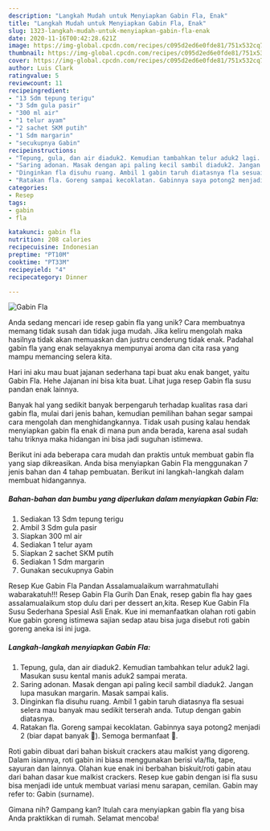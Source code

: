 ```yaml
---
description: "Langkah Mudah untuk Menyiapkan Gabin Fla, Enak"
title: "Langkah Mudah untuk Menyiapkan Gabin Fla, Enak"
slug: 1323-langkah-mudah-untuk-menyiapkan-gabin-fla-enak
date: 2020-11-16T00:42:28.621Z
image: https://img-global.cpcdn.com/recipes/c095d2ed6e0fde81/751x532cq70/gabin-fla-foto-resep-utama.jpg
thumbnail: https://img-global.cpcdn.com/recipes/c095d2ed6e0fde81/751x532cq70/gabin-fla-foto-resep-utama.jpg
cover: https://img-global.cpcdn.com/recipes/c095d2ed6e0fde81/751x532cq70/gabin-fla-foto-resep-utama.jpg
author: Luis Clark
ratingvalue: 5
reviewcount: 11
recipeingredient:
- "13 Sdm tepung terigu"
- "3 Sdm gula pasir"
- "300 ml air"
- "1 telur ayam"
- "2 sachet SKM putih"
- "1 Sdm margarin"
- "secukupnya Gabin"
recipeinstructions:
- "Tepung, gula, dan air diaduk2. Kemudian tambahkan telur aduk2 lagi. Masukan susu kental manis aduk2 sampai merata."
- "Saring adonan. Masak dengan api paling kecil sambil diaduk2. Jangan lupa masukan margarin. Masak sampai kalis."
- "Dinginkan fla disuhu ruang. Ambil 1 gabin taruh diatasnya fla sesuai selera mau banyak mau sedikit terserah anda. Tutup dengan gabin diatasnya."
- "Ratakan fla. Goreng sampai kecoklatan. Gabinnya saya potong2 menjadi 2 (biar dapat banyak 🤭). Semoga bermanfaat 🙏."
categories:
- Resep
tags:
- gabin
- fla

katakunci: gabin fla 
nutrition: 208 calories
recipecuisine: Indonesian
preptime: "PT10M"
cooktime: "PT33M"
recipeyield: "4"
recipecategory: Dinner

---
```



![Gabin Fla](https://img-global.cpcdn.com/recipes/c095d2ed6e0fde81/751x532cq70/gabin-fla-foto-resep-utama.jpg)

Anda sedang mencari ide resep gabin fla yang unik? Cara membuatnya memang tidak susah dan tidak juga mudah. Jika keliru mengolah maka hasilnya tidak akan memuaskan dan justru cenderung tidak enak. Padahal gabin fla yang enak selayaknya mempunyai aroma dan cita rasa yang mampu memancing selera kita.

Hari ini aku mau buat jajanan sederhana tapi buat aku enak banget, yaitu Gabin Fla. Hehe Jajanan ini bisa kita buat. Lihat juga resep Gabin fla susu pandan enak lainnya.

Banyak hal yang sedikit banyak berpengaruh terhadap kualitas rasa dari gabin fla, mulai dari jenis bahan, kemudian pemilihan bahan segar sampai cara mengolah dan menghidangkannya. Tidak usah pusing kalau hendak menyiapkan gabin fla enak di mana pun anda berada, karena asal sudah tahu triknya maka hidangan ini bisa jadi suguhan istimewa.


Berikut ini ada beberapa cara mudah dan praktis untuk membuat gabin fla yang siap dikreasikan. Anda bisa menyiapkan Gabin Fla menggunakan 7 jenis bahan dan 4 tahap pembuatan. Berikut ini langkah-langkah dalam membuat hidangannya.

<!--inarticleads1-->

##### Bahan-bahan dan bumbu yang diperlukan dalam menyiapkan Gabin Fla:

1. Sediakan 13 Sdm tepung terigu
1. Ambil 3 Sdm gula pasir
1. Siapkan 300 ml air
1. Sediakan 1 telur ayam
1. Siapkan 2 sachet SKM putih
1. Sediakan 1 Sdm margarin
1. Gunakan secukupnya Gabin


Resep Kue Gabin Fla Pandan Assalamualaikum warrahmatullahi wabarakatuh!!! Resep Gabin Fla Gurih Dan Enak, resep gabin fla hay gaes assalamualaikum stop dulu dari per dessert an,kita. Resep Kue Gabin Fla Susu Sederhana Spesial Asli Enak. Kue ini memanfaatkan olahan roti gabin Kue gabin goreng istimewa sajian sedap atau bisa juga disebut roti gabin goreng aneka isi ini juga. 

<!--inarticleads2-->

##### Langkah-langkah menyiapkan Gabin Fla:

1. Tepung, gula, dan air diaduk2. Kemudian tambahkan telur aduk2 lagi. Masukan susu kental manis aduk2 sampai merata.
1. Saring adonan. Masak dengan api paling kecil sambil diaduk2. Jangan lupa masukan margarin. Masak sampai kalis.
1. Dinginkan fla disuhu ruang. Ambil 1 gabin taruh diatasnya fla sesuai selera mau banyak mau sedikit terserah anda. Tutup dengan gabin diatasnya.
1. Ratakan fla. Goreng sampai kecoklatan. Gabinnya saya potong2 menjadi 2 (biar dapat banyak 🤭). Semoga bermanfaat 🙏.


Roti gabin dibuat dari bahan biskuit crackers atau malkist yang digoreng. Dalam isiannya, roti gabin ini biasa menggunakan berisi vla/fla, tape, sayuran dan lainnya. Olahan kue enak ini berbahan biskuit/roti gabin atau dari bahan dasar kue malkist crackers. Resep kue gabin dengan isi fla susu bisa menjadi ide untuk membuat variasi menu sarapan, cemilan. Gabin may refer to: Gabin (surname). 

Gimana nih? Gampang kan? Itulah cara menyiapkan gabin fla yang bisa Anda praktikkan di rumah. Selamat mencoba!
